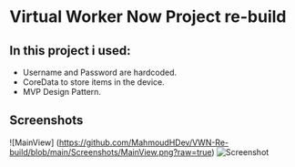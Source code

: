 # Virtual Worker Now Project re-build

## In this project i used: 
 - Username and Password are hardcoded.
 - CoreData to store items in the device.
 - MVP Design Pattern.
 
 ## Screenshots
 ![MainView] (https://github.com/MahmoudHDev/VWN-Re-build/blob/main/Screenshots/MainView.png?raw=true)
 ![Screenshot](MainView.png)

